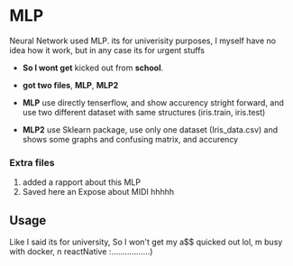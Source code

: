 # MLP 

Neural Network used MLP. its for univerisity purposes, I myself have no idea how it work, but in any case its for urgent stuffs 

* **So I wont get** kicked out from **school**.
* **got two files**, **MLP**, **MLP2**
  
* **MLP** use directly tenserflow, and show accurency stright forward, and use  two different dataset with same structures (iris.train, iris.test)
* **MLP2** use Sklearn package, use only one dataset (Iris_data.csv) and shows some graphs and confusing matrix, and accurency


### Extra files

1. added a rapport about this MLP
2. Saved here an Expose about MIDI hhhhh


## Usage

Like I said its for university, So I won't get my a$$ quicked out lol, m busy with docker, n reactNative :.................)
